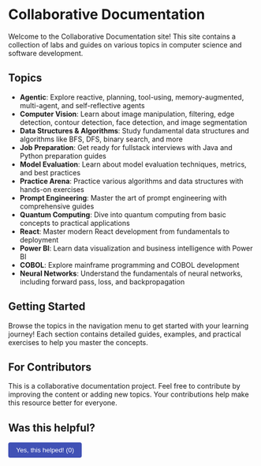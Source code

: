 # Collaborative Documentation

Welcome to the Collaborative Documentation site! This site contains a collection of labs and guides on various topics in computer science and software development.

## Topics

- **Agentic**: Explore reactive, planning, tool-using, memory-augmented, multi-agent, and self-reflective agents
- **Computer Vision**: Learn about image manipulation, filtering, edge detection, contour detection, face detection, and image segmentation
- **Data Structures & Algorithms**: Study fundamental data structures and algorithms like BFS, DFS, binary search, and more
- **Job Preparation**: Get ready for fullstack interviews with Java and Python preparation guides
- **Model Evaluation**: Learn about model evaluation techniques, metrics, and best practices
- **Practice Arena**: Practice various algorithms and data structures with hands-on exercises
- **Prompt Engineering**: Master the art of prompt engineering with comprehensive guides
- **Quantum Computing**: Dive into quantum computing from basic concepts to practical applications
- **React**: Master modern React development from fundamentals to deployment
- **Power BI**: Learn data visualization and business intelligence with Power BI
- **COBOL**: Explore mainframe programming and COBOL development
- **Neural Networks**: Understand the fundamentals of neural networks, including forward pass, loss, and backpropagation

## Getting Started

Browse the topics in the navigation menu to get started with your learning journey! Each section contains detailed guides, examples, and practical exercises to help you master the concepts.

## For Contributors

This is a collaborative documentation project. Feel free to contribute by improving the content or adding new topics. Your contributions help make this resource better for everyone.

## Was this helpful?

<script>
let helpfulCount = 0;

function incrementHelpfulCount() {
  helpfulCount++;
  document.getElementById('helpfulCount').textContent = helpfulCount;
  localStorage.setItem('helpfulCount', helpfulCount);
}

// Load saved count on page load
window.onload = function() {
  const savedCount = localStorage.getItem('helpfulCount');
  if (savedCount) {
    helpfulCount = parseInt(savedCount);
    document.getElementById('helpfulCount').textContent = helpfulCount;
  }
}
</script>

<button id="helpfulBtn" onclick="incrementHelpfulCount()" style="padding: 8px 16px; background-color: #4051b5; color: white; border: none; border-radius: 4px; cursor: pointer;">
  Yes, this helped! (<span id="helpfulCount">0</span>)
</button>
